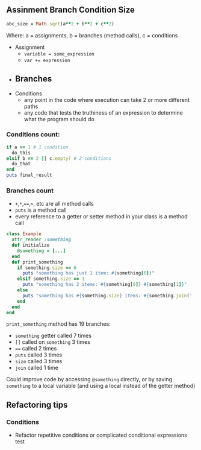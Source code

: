 ## Assinment Branch Condition Size
```ruby
abc_size = Math.sqrt(a**2 + b**2 + c**2)
```
Where:
a = assignments,
b = branches (method calls),
c = conditions

- Assignment
  - `variable = some_expression`
  - `var += expression`
- Branches
  -
- Conditions
  - any point in the code where execution can take 2 or more different paths
  - any code that tests the truthiness of an expression to determine what the program should do

### Conditions count:
```ruby
if a == 1 # 1 condition
  do_this
elsif b == 2 || c.empty? # 2 conditions
  do_that
end
puts final_result
```
### Branches count
- `+`,`*`,`==`,`>`, etc are all method calls
- `puts` is a method call
- every reference to a getter or setter method in your class is a method call

```ruby
class Example
  attr_reader :something
  def initialize
    @something = [...]
  end
  def print_something
    if something.size == 0
      puts "something has just 1 item: #{something[0]}"
    elsif something.size == 1
      puts "something has 2 items: #{something[0]} #{something[1]}"
    else
      puts "something has #{something.size} items: #{something.join(' ')}"
    end
  end
end
```
`print_something` method has 19 branches:
- `something` getter called 7 times
- `[]` called on `something` 3 times
- `==` called 2 times
- `puts` called 3 times
- `size` called 3 times
- `join` called 1 time

Could improve code by accessing `@something` directly, or by saving `something` to a local variable (and using a local instead of the getter method)
## Refactoring tips
### Conditions
- Refactor repetitive conditions or complicated conditional expressions
test

